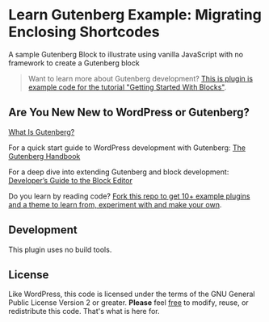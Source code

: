 # Learn Gutenberg Example: Migrating Enclosing Shortcodes
A sample Gutenberg Block to illustrate using vanilla JavaScript with no framework to create a Gutenberg block

> Want to learn more about Gutenberg development?
> [This is plugin is example code for the tutorial "Getting Started With Blocks"](https://learn.wordpress.org).

## Are You New New to WordPress or Gutenberg?

[What Is Gutenberg?](https://wordpress.org/gutenberg)

For a quick start guide to WordPress development with Gutenberg: [The Gutenberg Handbook](https://wordpress.org/gutenberg/handbook/)

For a deep dive into extending Gutenberg and block development: [Developer’s Guide to the Block Editor](https://learn.wordpress.org)

Do you learn by reading code? [Fork this repo to get 10+ example plugins and a theme to learn from, experiment with and make your own](https://github.com/WordPress/gutenberg-tutorial/fork).

## Development
This plugin uses no build tools.

## License
Like WordPress, this code is licensed under the terms of the GNU General Public License Version 2 or greater. __Please__ feel [free](https://wordpress.org/about/philosophy#gpl) to modify, reuse, or redistribute this code. That's what is here for.

